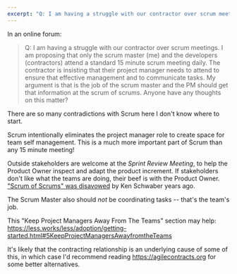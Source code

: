 ```yaml
---
excerpt: "Q: I am having a struggle with our contractor over scrum meetings. I am proposing that only the scrum master (me) and the developers (contractors) attend a standard 15 minute scrum meeting daily."
---
```


In an online forum:

> Q: I am having a struggle with our contractor over scrum meetings.  I am proposing that only the scrum master (me) and the developers (contractors) attend a standard 15 minute scrum meeting daily.  The contractor is insisting that their project manager needs to attend to ensure that effective management and to communicate tasks. My argument is that is the job of the scrum master and the PM should get that information at the scrum of scrums. Anyone have any thoughts on this matter?

There are so many contradictions with Scrum here I don't know where to start.

Scrum intentionally eliminates the project manager role to create space for team self management.  This is a much more important part of Scrum than any 15 minute meeting!

Outside stakeholders are welcome at the *Sprint Review Meeting*, to help the Product Owner inspect and adapt the product increment.  If stakeholders don't like what the teams are doing, their beef is with the Product Owner.  ["Scrum of Scrums" was disavowed](/seven-alternatives-to-scrum-of-scrums/#the-disavowal) by Ken Schwaber years ago.

The Scrum Master also should *not* be coordinating tasks -- that's the team's job.

This "Keep Project Managers Away From The Teams" section may help: <https://less.works/less/adoption/getting-started.html#5KeepProjectManagersAwayfromtheTeams>

It's likely that the contracting relationship is an underlying cause of some of this, in which case I'd recommend reading <https://agilecontracts.org> for some better alternatives.
